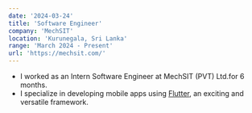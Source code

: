 ```yaml
---
date: '2024-03-24'
title: 'Software Engineer'
company: 'MechSIT'
location: 'Kurunegala, Sri Lanka'
range: 'March 2024 - Present'
url: 'https://mechsit.com/'
---
```


- I worked as an Intern Software Engineer at MechSIT (PVT) Ltd.for 6 months.
- I specialize in developing mobile apps using [Flutter](https://flutter.dev), an exciting and versatile framework.
